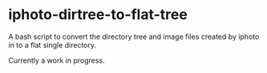 # iphoto-dirtree-to-flat-tree
A bash script to convert the directory tree and image files created by iphoto in to a flat single directory. 

Currently a work in progress.
